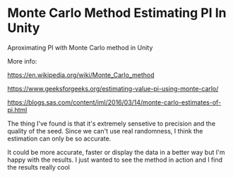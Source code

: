 # Monte Carlo Method Estimating PI In Unity
Aproximating PI with Monte Carlo method in Unity

More info:

https://en.wikipedia.org/wiki/Monte_Carlo_method

https://www.geeksforgeeks.org/estimating-value-pi-using-monte-carlo/

https://blogs.sas.com/content/iml/2016/03/14/monte-carlo-estimates-of-pi.html


The thing I've found is that it's extremely sensetive to precision and the quality of the seed. Since we can't use real randomness, I think the estimation can only be so accurate.

It could be more accurate, faster or display the data in a better way but I'm happy with the results. I just wanted to see the method in action and I find the results really cool
